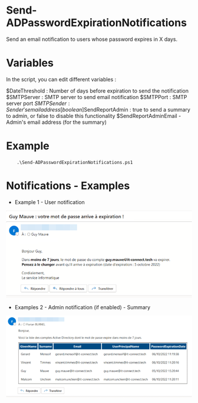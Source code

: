 # Send-ADPasswordExpirationNotifications

Send an email notification to users whose password expires in X days.

# Variables

In the script, you can edit different variables :

$DateThreshold : Number of days before expiration to send the notification
$SMTPServer : SMTP server to send email notification
$SMTPPort : SMTP server port
$SMTPSender : Sender's email address
[boolean]$SendReportAdmin : true to send a summary to admin, or false to disable this functionality
$SendReportAdminEmail - Admin's email address (for the summary)

# Example

```
    .\Send-ADPasswordExpirationNotifications.ps1
```

# Notifications - Examples

- Example 1 - User notification

![alt tag](https://raw.githubusercontent.com/florianburnel/PowerShell/master/AD-Send-ADPasswordExpirationNotifications/Images/Send-ADPasswordExpirationNotifications-Notif1.png)

- Examples 2 - Admin notification (if enabled) - Summary

![alt tag](https://raw.githubusercontent.com/florianburnel/PowerShell/master/AD-Send-ADPasswordExpirationNotifications/Images/Send-ADPasswordExpirationNotifications-Notif2.png)